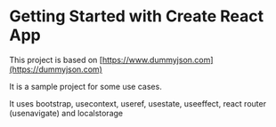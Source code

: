# Getting Started with Create React App

This project is based on [https://www.dummyjson.com](https://dummyjson.com)

It is a sample project for some use cases.

It uses bootstrap, usecontext, useref, usestate, useeffect, react router (usenavigate) and localstorage
